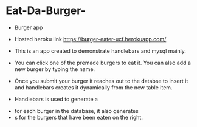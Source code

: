 # Eat-Da-Burger-
* Burger app

* Hosted heroku link https://burger-eater-ucf.herokuapp.com/

* This is an app created to demonstrate handlebars and mysql mainly.

* You can click one of the premade burgers to eat it.
    You can also add a new burger by typing the name.

* Once you submit your burger it reaches out to the databse to insert  it and           handlebars creates it dynamically from the new table item.

* Handlebars is used to generate a <li> for each burger in the database,
it also generates <li>s for the burgers that have been eaten on the right.

